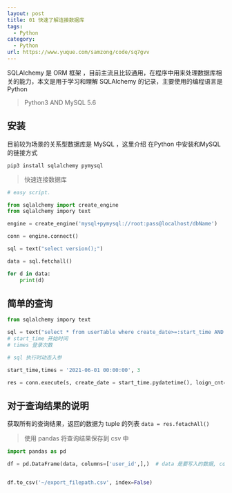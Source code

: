 ```yaml
---
layout: post
title: 01 快速了解连接数据库
tags:
  - Python
category:
  - Python
url: https://www.yuque.com/samzong/code/sq7gvv
---
```


SQLAlchemy 是 ORM 框架 ，目前主流且比较通用，在程序中用来处理数据库相关的能力，本文是用于学习和理解 SQLAlchemy 的记录，主要使用的编程语言是Python

> Python3 AND MySQL 5.6



## 安装

目前较为场景的关系型数据库是 MySQL ，这里介绍 在Python 中安装和MySQL的链接方式

```shell
pip3 install sqlalchemy pymysql
```

> 快速连接数据库

```python
# easy script.

from sqlalchemy import create_engine
from sqlalchemy impory text

engine = create_engine('mysql+pymysql://root:pass@localhost/dbName')

conn = engine.connect()

sql = text("select version();")

data = sql.fetchall()

for d in data:
    print(d)
```



## 简单的查询

```python
from sqlalchemy impory text

sql = text("select * from userTable where create_date>=:start_time AND login_cnt=:times")
# start_time 开始时间
# times 登录次数

# sql 执行时动态入参

start_time,times = '2021-06-01 00:00:00', 3

res = conn.execute(s, create_date = start_time.pydatetime(), loign_cnt=times)
```



## 对于查询结果的说明

获取所有的查询结果，返回的数据为 tuple 的列表 `data = res.fetachAll()` 

> 使用 pandas 将查询结果保存到 csv 中

```python
import pandas as pd

df = pd.DataFrame(data, columns=['user_id',],)  # data 是要写入的数据, columns 是列头，List


df.to_csv('~/export_filepath.csv', index=False)
```
